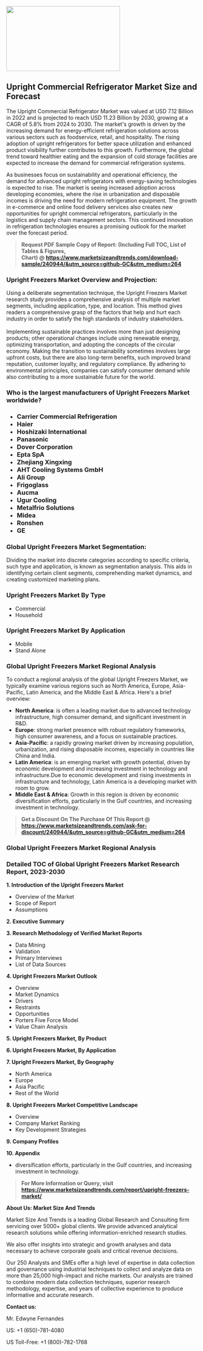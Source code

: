 <p><img class="alignnone size-medium wp-image-20088" src="https://ffe5etoiles.com/wp-content/uploads/2024/12/MST1-300x171.png" alt="" width="300" height="171" /></p><h2>Upright Commercial Refrigerator Market Size and Forecast</h2><p>The Upright Commercial Refrigerator Market was valued at USD 7.12 Billion in 2022 and is projected to reach USD 11.23 Billion by 2030, growing at a CAGR of 5.8% from 2024 to 2030. The market's growth is driven by the increasing demand for energy-efficient refrigeration solutions across various sectors such as foodservice, retail, and hospitality. The rising adoption of upright refrigerators for better space utilization and enhanced product visibility further contributes to this growth. Furthermore, the global trend toward healthier eating and the expansion of cold storage facilities are expected to increase the demand for commercial refrigeration systems.</p><p>As businesses focus on sustainability and operational efficiency, the demand for advanced upright refrigerators with energy-saving technologies is expected to rise. The market is seeing increased adoption across developing economies, where the rise in urbanization and disposable incomes is driving the need for modern refrigeration equipment. The growth in e-commerce and online food delivery services also creates new opportunities for upright commercial refrigerators, particularly in the logistics and supply chain management sectors. This continued innovation in refrigeration technologies ensures a promising outlook for the market over the forecast period.</p></p><blockquote id="" class=""><strong>Request PDF Sample Copy of Report: (Including Full TOC, List of Tables &amp; Figures, Chart)&nbsp;@&nbsp;<strong><a href="https://www.marketsizeandtrends.com/download-sample/240944/&utm_source=github-GC&utm_medium=264" target="_blank">https://www.marketsizeandtrends.com/download-sample/240944/&utm_source=github-GC&utm_medium=264</a></strong></strong></blockquote><h3 id="" class="">Upright Freezers Market&nbsp;Overview and Projection:</h3><p id="" class="">Using a deliberate segmentation technique, the Upright Freezers Market research study provides a comprehensive analysis of multiple market segments, including application, type, and location. This method gives readers a comprehensive grasp of the factors that help and hurt each industry in order to satisfy the high standards of industry stakeholders. <br /> <br />Implementing sustainable practices involves more than just designing products; other operational changes include using renewable energy, optimizing transportation, and adopting the concepts of the circular economy. Making the transition to sustainability sometimes involves large upfront costs, but there are also long-term benefits, such improved brand reputation, customer loyalty, and regulatory compliance. By adhering to environmental principles, companies can satisfy consumer demand while also contributing to a more sustainable future for the world.</p><h3 id="" class="">Who is the largest manufacturers of&nbsp;Upright Freezers Market worldwide?</h3><h3 class=""><p><ul><li>Carrier Commercial Refrigeration </li><li> Haier </li><li> Hoshizaki International </li><li> Panasonic </li><li> Dover Corporation </li><li> Epta SpA </li><li> Zhejiang Xingxing </li><li> AHT Cooling Systems GmbH </li><li> Ali Group </li><li> Frigoglass </li><li> Aucma </li><li> Ugur Cooling </li><li> Metalfrio Solutions </li><li> Midea </li><li> Ronshen </li><li> GE</li></ul></p></h3><h3 id="" class="">Global&nbsp;Upright Freezers Market Segmentation:</h3><p id="" class="">Dividing the market into discrete categories according to specific criteria, such type and application, is known as segmentation analysis. This aids in identifying certain client segments, comprehending market dynamics, and creating customized marketing plans.</p><h3 id="" class="">Upright Freezers Market&nbsp;By Type</h3><p><p><ul><li>Commercial</li><li> Household</p></li></ul></p></p><h3 id="" class="">Upright Freezers Market&nbsp;By Application</h3><p class=""><p><ul><li>Mobile</li><li> Stand Alone</li></ul></p></p><h3 id="" class="">Global Upright Freezers Market Regional Analysis</h3><p id="" class="">To conduct a regional analysis of the global Upright Freezers Market, we typically examine various regions such as North America, Europe, Asia-Pacific, Latin America, and the Middle East &amp; Africa. Here's a brief overview:</p><ul><li><strong>North America</strong>: is often a leading market due to advanced technology infrastructure, high consumer demand, and significant investment in R&amp;D.</li><li><strong>Europe</strong>: strong market presence with robust regulatory frameworks, high consumer awareness, and a focus on sustainable practices.</li><li><strong>Asia-Pacific</strong>: a rapidly growing market driven by increasing population, urbanization, and rising disposable incomes, especially in countries like China and India.</li><li><strong>Latin America</strong>: is an emerging market with growth potential, driven by economic development and increasing investment in technology and infrastructure.Due to economic development and rising investments in infrastructure and technology, Latin America is a developing market with room to grow.</li><li><strong>Middle East &amp; Africa</strong>: Growth in this region is driven by economic diversification efforts, particularly in the Gulf countries, and increasing investment in technology.</li></ul><blockquote id="" class=""><strong>Get a Discount On The Purchase Of This Report @ <strong><a href="https://www.marketsizeandtrends.com/ask-for-discount/240944/&utm_source=github-GC&utm_medium=264" target="_blank">https://www.marketsizeandtrends.com/ask-for-discount/240944/&utm_source=github-GC&utm_medium=264</a></strong></strong></blockquote><h3 id="" class="">Global Upright Freezers Market Regional Analysis</h3><h3 id="" class="">Detailed TOC of Global Upright Freezers Market Research Report, 2023-2030</h3><p id="" class=""><strong>1. Introduction of the Upright Freezers Market</strong></p><ul><li>Overview of the Market</li><li>Scope of Report</li><li>Assumptions</li></ul><p id="" class=""><strong>2. Executive Summary</strong></p><p id="" class=""><strong>3. Research Methodology of Verified Market Reports</strong></p><ul><li>Data Mining</li><li>Validation</li><li>Primary Interviews</li><li>List of Data Sources</li></ul><p id="" class=""><strong>4. Upright Freezers Market Outlook</strong></p><ul><li>Overview</li><li>Market Dynamics</li><li>Drivers</li><li>Restraints</li><li>Opportunities</li><li>Porters Five Force Model</li><li>Value Chain Analysis</li></ul><p id="" class=""><strong>5. Upright Freezers Market, By Product</strong></p><p id="" class=""><strong>6. Upright Freezers Market, By Application</strong></p><p id="" class=""><strong>7. Upright Freezers Market, By Geography</strong></p><ul><li>North America</li><li>Europe</li><li>Asia Pacific</li><li>Rest of the World</li></ul><p id="" class=""><strong>8. Upright Freezers Market Competitive Landscape</strong></p><ul><li>Overview</li><li>Company Market Ranking</li><li>Key Development Strategies</li></ul><p id="" class=""><strong>9. Company Profiles</strong></p><p id="" class=""><strong>10. Appendix</strong></p><ul><li>diversification efforts, particularly in the Gulf countries, and increasing investment in technology.</li></ul><blockquote id="" class=""><strong>For More Information or Query, visit <strong><strong><a href="https://www.marketsizeandtrends.com/report/upright-freezers-market/" target="_blank">https://www.marketsizeandtrends.com/report/upright-freezers-market/</a></strong></strong></strong></blockquote><p id="" class=""><strong>About Us: Market Size And Trends</strong></p><p id="" class="">Market Size And Trends is a leading Global Research and Consulting firm servicing over 5000+ global clients. We provide advanced analytical research solutions while offering information-enriched research studies.</p><p id="" class="">We also offer insights into strategic and growth analyses and data necessary to achieve corporate goals and critical revenue decisions.</p><p id="" class="">Our 250 Analysts and SMEs offer a high level of expertise in data collection and governance using industrial techniques to collect and analyze data on more than 25,000 high-impact and niche markets. Our analysts are trained to combine modern data collection techniques, superior research methodology, expertise, and years of collective experience to produce informative and accurate research.</p><p id="" class=""><strong>Contact us:</strong></p><p id="" class="">Mr. Edwyne Fernandes</p><p id="" class="">US: +1 (650)-781-4080</p><p id="" class="">US Toll-Free: +1 (800)-782-1768</p>
